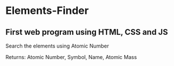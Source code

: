 # Elements-Finder
## First web program using HTML, CSS and JS

Search the elements using Atomic Number

Returns: Atomic Number, Symbol, Name, Atomic Mass
